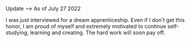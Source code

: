 Update --> As of July 27 2022

I was just interviewed for a dream apprenticeship. Even if I don't get this honor, I am proud of myself and extremely motivated to continue self-studying, learning and creating. The hard work will soon pay off.
